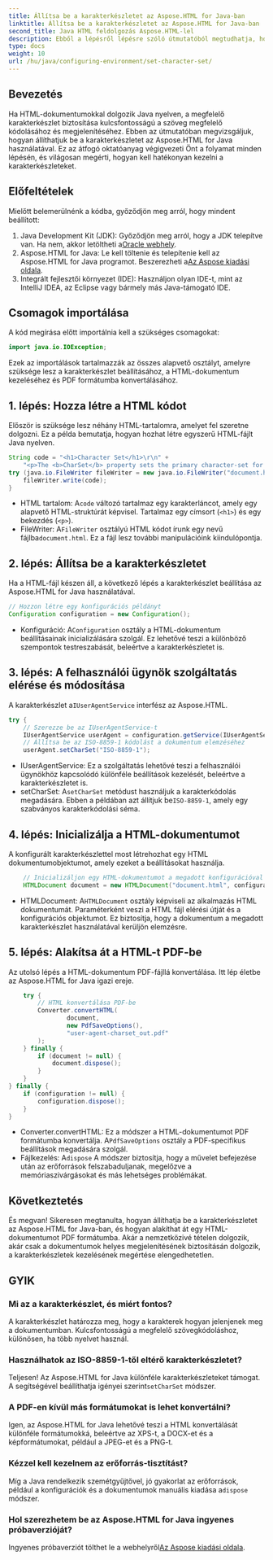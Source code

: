 ```yaml
---
title: Állítsa be a karakterkészletet az Aspose.HTML for Java-ban
linktitle: Állítsa be a karakterkészletet az Aspose.HTML for Java-ban
second_title: Java HTML feldolgozás Aspose.HTML-lel
description: Ebből a lépésről lépésre szóló útmutatóból megtudhatja, hogyan állíthatja be a karakterkészletet az Aspose.HTML for Java-ban, és hogyan alakíthatja át a HTML-t PDF-be. Gondoskodjon a megfelelő szövegkódolásról és -megjelenítésről.
type: docs
weight: 10
url: /hu/java/configuring-environment/set-character-set/
---
```

## Bevezetés
Ha HTML-dokumentumokkal dolgozik Java nyelven, a megfelelő karakterkészlet biztosítása kulcsfontosságú a szöveg megfelelő kódolásához és megjelenítéséhez. Ebben az útmutatóban megvizsgáljuk, hogyan állíthatjuk be a karakterkészletet az Aspose.HTML for Java használatával. Ez az átfogó oktatóanyag végigvezeti Önt a folyamat minden lépésén, és világosan megérti, hogyan kell hatékonyan kezelni a karakterkészleteket.
## Előfeltételek
Mielőtt belemerülnénk a kódba, győződjön meg arról, hogy mindent beállított:
1.  Java Development Kit (JDK): Győződjön meg arról, hogy a JDK telepítve van. Ha nem, akkor letöltheti a[Oracle webhely](https://www.oracle.com/java/technologies/javase-downloads.html).
2.  Aspose.HTML for Java: Le kell töltenie és telepítenie kell az Aspose.HTML for Java programot. Beszerezheti a[Az Aspose kiadási oldala](https://releases.aspose.com/html/java/).
3. Integrált fejlesztői környezet (IDE): Használjon olyan IDE-t, mint az IntelliJ IDEA, az Eclipse vagy bármely más Java-támogató IDE.

## Csomagok importálása
A kód megírása előtt importálnia kell a szükséges csomagokat:
```java
import java.io.IOException;
```
Ezek az importálások tartalmazzák az összes alapvető osztályt, amelyre szüksége lesz a karakterkészlet beállításához, a HTML-dokumentum kezeléséhez és PDF formátumba konvertálásához.

## 1. lépés: Hozza létre a HTML kódot
Először is szüksége lesz néhány HTML-tartalomra, amelyet fel szeretne dolgozni. Ez a példa bemutatja, hogyan hozhat létre egyszerű HTML-fájlt Java nyelven.
```java
String code = "<h1>Character Set</h1>\r\n" +
    "<p>The <b>CharSet</b> property sets the primary character-set for a document.</p>\r\n";
try (java.io.FileWriter fileWriter = new java.io.FileWriter("document.html")) {
    fileWriter.write(code);
}
```

-  HTML tartalom: A`code` változó tartalmaz egy karakterláncot, amely egy alapvető HTML-struktúrát képvisel. Tartalmaz egy címsort (`<h1>`) és egy bekezdés (`<p>`).
-  FileWriter: A`FileWriter` osztályú HTML kódot írunk egy nevű fájlba`document.html`. Ez a fájl lesz további manipulációink kiindulópontja.
## 2. lépés: Állítsa be a karakterkészletet
Ha a HTML-fájl készen áll, a következő lépés a karakterkészlet beállítása az Aspose.HTML for Java használatával.
```java
// Hozzon létre egy konfigurációs példányt
Configuration configuration = new Configuration();
```

-  Konfiguráció: A`Configuration` osztály a HTML-dokumentum beállításainak inicializálására szolgál. Ez lehetővé teszi a különböző szempontok testreszabását, beleértve a karakterkészletet is.
## 3. lépés: A felhasználói ügynök szolgáltatás elérése és módosítása
 A karakterkészlet a`IUserAgentService` interfész az Aspose.HTML.

```java
try {
    // Szerezze be az IUserAgentService-t
    IUserAgentService userAgent = configuration.getService(IUserAgentService.class);
    // Állítsa be az ISO-8859-1 kódolást a dokumentum elemzéséhez
    userAgent.setCharSet("ISO-8859-1");
```

- IUserAgentService: Ez a szolgáltatás lehetővé teszi a felhasználói ügynökhöz kapcsolódó különféle beállítások kezelését, beleértve a karakterkészletet is.
-  setCharSet: A`setCharSet` metódust használjuk a karakterkódolás megadására. Ebben a példában azt állítjuk be`ISO-8859-1`, amely egy szabványos karakterkódolási séma.
## 4. lépés: Inicializálja a HTML-dokumentumot
A konfigurált karakterkészlettel most létrehozhat egy HTML dokumentumobjektumot, amely ezeket a beállításokat használja.

```java
    // Inicializáljon egy HTML-dokumentumot a megadott konfigurációval
    HTMLDocument document = new HTMLDocument("document.html", configuration);
```

-  HTMLDocument: A`HTMLDocument` osztály képviseli az alkalmazás HTML dokumentumát. Paraméterként veszi a HTML fájl elérési útját és a konfigurációs objektumot. Ez biztosítja, hogy a dokumentum a megadott karakterkészlet használatával kerüljön elemzésre.
## 5. lépés: Alakítsa át a HTML-t PDF-be
Az utolsó lépés a HTML-dokumentum PDF-fájllá konvertálása. Itt lép életbe az Aspose.HTML for Java igazi ereje.

```java
    try {
        // HTML konvertálása PDF-be
        Converter.convertHTML(
                document,
                new PdfSaveOptions(),
                "user-agent-charset_out.pdf"
        );
    } finally {
        if (document != null) {
            document.dispose();
        }
    }
} finally {
    if (configuration != null) {
        configuration.dispose();
    }
}
```

-  Converter.convertHTML: Ez a módszer a HTML-dokumentumot PDF formátumba konvertálja. A`PdfSaveOptions` osztály a PDF-specifikus beállítások megadására szolgál.
-  Fájlkezelés: A`dispose` A módszer biztosítja, hogy a művelet befejezése után az erőforrások felszabaduljanak, megelőzve a memóriaszivárgásokat és más lehetséges problémákat.

## Következtetés
És megvan! Sikeresen megtanulta, hogyan állíthatja be a karakterkészletet az Aspose.HTML for Java-ban, és hogyan alakíthat át egy HTML-dokumentumot PDF formátumba. Akár a nemzetközivé tételen dolgozik, akár csak a dokumentumok helyes megjelenítésének biztosításán dolgozik, a karakterkészletek kezelésének megértése elengedhetetlen.

## GYIK
### Mi az a karakterkészlet, és miért fontos?  
A karakterkészlet határozza meg, hogy a karakterek hogyan jelenjenek meg a dokumentumban. Kulcsfontosságú a megfelelő szövegkódoláshoz, különösen, ha több nyelvet használ.
### Használhatok az ISO-8859-1-től eltérő karakterkészletet?  
 Teljesen! Az Aspose.HTML for Java különféle karakterkészleteket támogat. A segítségével beállíthatja igényei szerint`setCharSet` módszer.
### A PDF-en kívül más formátumokat is lehet konvertálni?  
Igen, az Aspose.HTML for Java lehetővé teszi a HTML konvertálását különféle formátumokká, beleértve az XPS-t, a DOCX-et és a képformátumokat, például a JPEG-et és a PNG-t.
### Kézzel kell kezelnem az erőforrás-tisztítást?  
 Míg a Java rendelkezik szemétgyűjtővel, jó gyakorlat az erőforrások, például a konfigurációk és a dokumentumok manuális kiadása a`dispose` módszer.
### Hol szerezhetem be az Aspose.HTML for Java ingyenes próbaverzióját?  
 Ingyenes próbaverziót tölthet le a webhelyről[Az Aspose kiadási oldala](https://releases.aspose.com/).